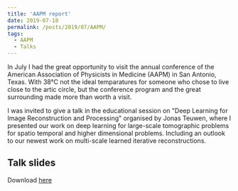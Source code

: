 ```yaml
---
title: 'AAPM report'
date: 2019-07-18
permalink: /posts/2019/07/AAPM/
tags:
  - AAPM
  - Talks
---
```


In July I had the great opportunity to visit the annual conference of the American Association of Physicists in Medicine (AAPM) in San Antonio, Texas. 
With 38°C not the ideal temparatures for someone who chose to live close to the artic circle, but the conference program and the great surrounding made more than worth a visit.

I was invited to give a talk in the educational session on "Deep Learning for Image Reconstruction and Processing" organised by Jonas Teuwen, 
where I presented our work on deep learning for large-scale tomographic problems for spatio temporal and higher dimensional problems. Including an outlook to our newest work on 
multi-scale learned iterative reconstructions.

Talk slides
-----
<p>Download <a href=" {{ http://asHauptmann.github.io/files/T2019_AAPM.pdf'}} "><u>here</u></a></p>